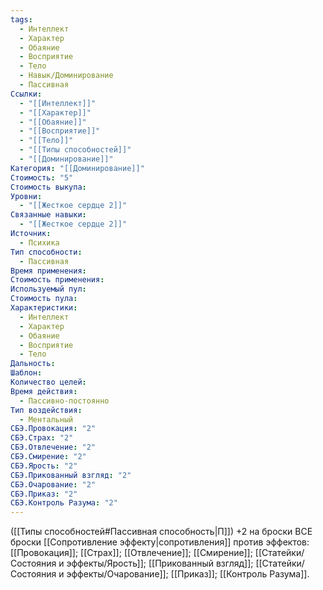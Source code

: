 ```yaml
---
tags:
  - Интеллект
  - Характер
  - Обаяние
  - Восприятие
  - Тело
  - Навык/Доминирование
  - Пассивная
Ссылки:
  - "[[Интеллект]]"
  - "[[Характер]]"
  - "[[Обаяние]]"
  - "[[Восприятие]]"
  - "[[Тело]]"
  - "[[Типы способностей]]"
  - "[[Доминирование]]"
Категория: "[[Доминирование]]"
Стоимость: "5"
Стоимость выкупа: 
Уровни:
  - "[[Жесткое сердце 2]]"
Связанные навыки:
  - "[[Жесткое сердце 2]]"
Источник:
  - Психика
Тип способности:
  - Пассивная
Время применения: 
Стоимость применения: 
Используемый пул: 
Стоимость пула: 
Характеристики:
  - Интеллект
  - Характер
  - Обаяние
  - Восприятие
  - Тело
Дальность: 
Шаблон: 
Количество целей: 
Время действия:
  - Пассивно-постоянно
Тип воздействия:
  - Ментальный
СБЭ.Провокация: "2"
СБЭ.Страх: "2"
СБЭ.Отвлечение: "2"
СБЭ.Смирение: "2"
СБЭ.Ярость: "2"
СБЭ.Прикованный взгляд: "2"
СБЭ.Очарование: "2"
СБЭ.Приказ: "2"
СБЭ.Контроль Разума: "2"
---
```

([[Типы способностей#Пассивная способность|П]]) +2 на броски ВСЕ броски [[Сопротивление эффекту|сопротивления]] против эффектов: [[Провокация]]; [[Страх]]; [[Отвлечение]]; [[Смирение]]; [[Статейки/Состояния и эффекты/Ярость]]; [[Прикованный взгляд]]; [[Статейки/Состояния и эффекты/Очарование]]; [[Приказ]]; [[Контроль Разума]]. 